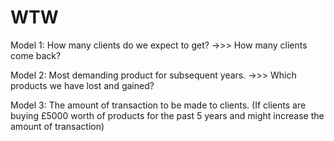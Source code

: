 # WTW

Model 1:
How many clients do we expect to get?  ->>> How many clients come back?

Model 2:
Most demanding product for subsequent years. ->>> Which products we have lost and gained?

Model 3:
The amount of transaction to be made to clients. (If clients are buying £5000 worth of products for the past 5 years and might increase the amount of transaction)
